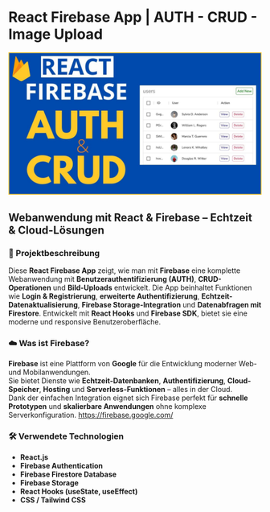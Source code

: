 # React Firebase App | AUTH - CRUD - Image Upload

![Projektvorschau](https://github.com/ramazanozguven/29_React-Firebase-App/blob/a2847efda28e7749a85b7fe3538c20e19aba592b/Projektvorschau.png)

## Webanwendung mit React & Firebase – Echtzeit & Cloud-Lösungen

### 🧾 Projektbeschreibung  
Diese **React Firebase App** zeigt, wie man mit **Firebase** eine komplette Webanwendung mit **Benutzerauthentifizierung (AUTH)**, **CRUD-Operationen** und **Bild-Uploads** entwickelt. Die App beinhaltet Funktionen wie **Login & Registrierung**, **erweiterte Authentifizierung**, **Echtzeit-Datenaktualisierung**, **Firebase Storage-Integration** und **Datenabfragen mit Firestore**. Entwickelt mit **React Hooks** und **Firebase SDK**, bietet sie eine moderne und responsive Benutzeroberfläche.

### ☁️ Was ist Firebase?  
**Firebase** ist eine Plattform von **Google** für die Entwicklung moderner Web- und Mobilanwendungen.  
Sie bietet Dienste wie **Echtzeit-Datenbanken**, **Authentifizierung**, **Cloud-Speicher**, **Hosting** und **Serverless-Funktionen** – alles in der Cloud.  
Dank der einfachen Integration eignet sich Firebase perfekt für **schnelle Prototypen** und **skalierbare Anwendungen** ohne komplexe Serverkonfiguration.
https://firebase.google.com/

### 🛠️ Verwendete Technologien  
- **React.js**  
- **Firebase Authentication**  
- **Firebase Firestore Database**  
- **Firebase Storage**  
- **React Hooks (useState, useEffect)**  
- **CSS / Tailwind CSS**


